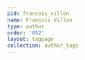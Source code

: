 ```yaml
---
pid: francois_villon
name: François Villon
type: author
order: '052'
layout: tagpage
collection: author_tags
---
```

